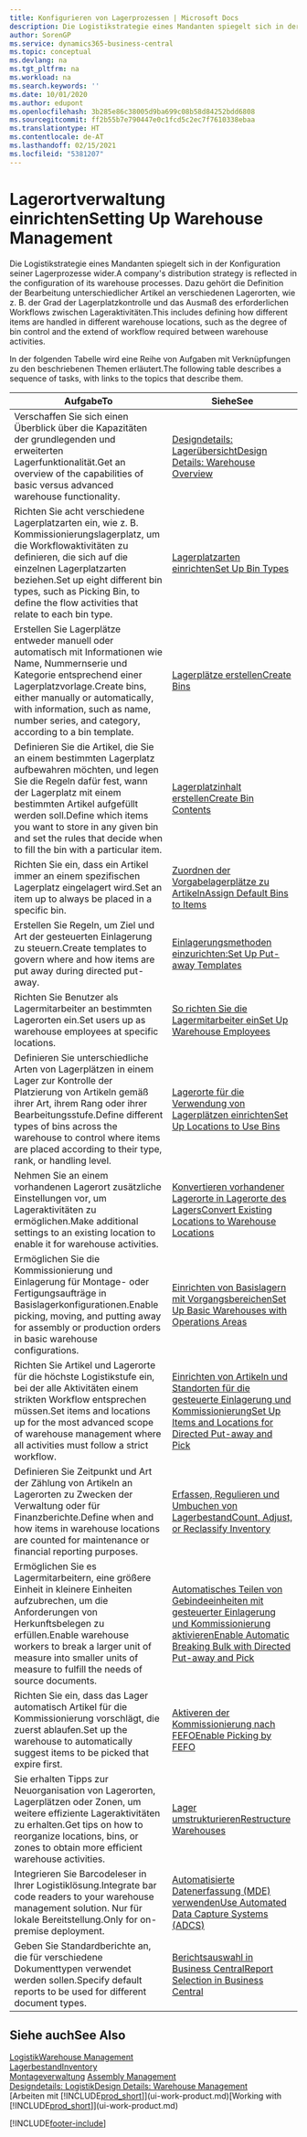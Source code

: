 ```yaml
---
title: Konfigurieren von Lagerprozessen | Microsoft Docs
description: Die Logistikstrategie eines Mandanten spiegelt sich in der Konfiguration seiner Lagerprozesse wider. Dazu gehört die Definition der Bearbeitung unterschiedlicher Artikel an verschiedenen Lagerorten, wie z. B. der Grad der Lagerplatzkontrolle und das Ausmaß des erforderlichen Workflows zwischen Lageraktivitäten.
author: SorenGP
ms.service: dynamics365-business-central
ms.topic: conceptual
ms.devlang: na
ms.tgt_pltfrm: na
ms.workload: na
ms.search.keywords: ''
ms.date: 10/01/2020
ms.author: edupont
ms.openlocfilehash: 3b285e86c38005d9ba699c08b58d84252bdd6808
ms.sourcegitcommit: ff2b55b7e790447e0c1fcd5c2ec7f7610338ebaa
ms.translationtype: HT
ms.contentlocale: de-AT
ms.lasthandoff: 02/15/2021
ms.locfileid: "5381207"
---
```

# <a name="setting-up-warehouse-management"></a><span data-ttu-id="a2f2c-104">Lagerortverwaltung einrichten</span><span class="sxs-lookup"><span data-stu-id="a2f2c-104">Setting Up Warehouse Management</span></span>
<span data-ttu-id="a2f2c-105">Die Logistikstrategie eines Mandanten spiegelt sich in der Konfiguration seiner Lagerprozesse wider.</span><span class="sxs-lookup"><span data-stu-id="a2f2c-105">A company's distribution strategy is reflected in the configuration of its warehouse processes.</span></span> <span data-ttu-id="a2f2c-106">Dazu gehört die Definition der Bearbeitung unterschiedlicher Artikel an verschiedenen Lagerorten, wie z. B. der Grad der Lagerplatzkontrolle und das Ausmaß des erforderlichen Workflows zwischen Lageraktivitäten.</span><span class="sxs-lookup"><span data-stu-id="a2f2c-106">This includes defining how different items are handled in different warehouse locations, such as the degree of bin control and the extend of workflow required between warehouse activities.</span></span>  

 <span data-ttu-id="a2f2c-107">In der folgenden Tabelle wird eine Reihe von Aufgaben mit Verknüpfungen zu den beschriebenen Themen erläutert.</span><span class="sxs-lookup"><span data-stu-id="a2f2c-107">The following table describes a sequence of tasks, with links to the topics that describe them.</span></span>   

|<span data-ttu-id="a2f2c-108">**Aufgabe**</span><span class="sxs-lookup"><span data-stu-id="a2f2c-108">**To**</span></span>|<span data-ttu-id="a2f2c-109">**Siehe**</span><span class="sxs-lookup"><span data-stu-id="a2f2c-109">**See**</span></span>|  
|------------|-------------|  
|<span data-ttu-id="a2f2c-110">Verschaffen Sie sich einen Überblick über die Kapazitäten der grundlegenden und erweiterten Lagerfunktionalität.</span><span class="sxs-lookup"><span data-stu-id="a2f2c-110">Get an overview of the capabilities of basic versus advanced warehouse functionality.</span></span>|[<span data-ttu-id="a2f2c-111">Designdetails: Lagerübersicht</span><span class="sxs-lookup"><span data-stu-id="a2f2c-111">Design Details: Warehouse Overview</span></span>](design-details-warehouse-overview.md)|  
|<span data-ttu-id="a2f2c-112">Richten Sie acht verschiedene Lagerplatzarten ein, wie z. B. Kommissionierungslagerplatz, um die Workflowaktivitäten zu definieren, die sich auf die einzelnen Lagerplatzarten beziehen.</span><span class="sxs-lookup"><span data-stu-id="a2f2c-112">Set up eight different bin types, such as Picking Bin, to define the flow activities that relate to each bin type.</span></span>|[<span data-ttu-id="a2f2c-113">Lagerplatzarten einrichten</span><span class="sxs-lookup"><span data-stu-id="a2f2c-113">Set Up Bin Types</span></span>](warehouse-how-to-set-up-bin-types.md)|  
|<span data-ttu-id="a2f2c-114">Erstellen Sie Lagerplätze entweder manuell oder automatisch mit Informationen wie Name, Nummernserie und Kategorie entsprechend einer Lagerplatzvorlage.</span><span class="sxs-lookup"><span data-stu-id="a2f2c-114">Create bins, either manually or automatically, with information, such as name, number series, and category, according to a bin template.</span></span>|[<span data-ttu-id="a2f2c-115">Lagerplätze erstellen</span><span class="sxs-lookup"><span data-stu-id="a2f2c-115">Create Bins</span></span>](warehouse-how-to-create-individual-bins.md)|  
|<span data-ttu-id="a2f2c-116">Definieren Sie die Artikel, die Sie an einem bestimmten Lagerplatz aufbewahren möchten, und legen Sie die Regeln dafür fest, wann der Lagerplatz mit einem bestimmten Artikel aufgefüllt werden soll.</span><span class="sxs-lookup"><span data-stu-id="a2f2c-116">Define which items you want to store in any given bin and set the rules that decide when to fill the bin with a particular item.</span></span>|[<span data-ttu-id="a2f2c-117">Lagerplatzinhalt erstellen</span><span class="sxs-lookup"><span data-stu-id="a2f2c-117">Create Bin Contents</span></span>](warehouse-how-to-set-up-bin-contents.md)|  
|<span data-ttu-id="a2f2c-118">Richten Sie ein, dass ein Artikel immer an einem spezifischen Lagerplatz eingelagert wird.</span><span class="sxs-lookup"><span data-stu-id="a2f2c-118">Set an item up to always be placed in a specific bin.</span></span>|[<span data-ttu-id="a2f2c-119">Zuordnen der Vorgabelagerplätze zu Artikeln</span><span class="sxs-lookup"><span data-stu-id="a2f2c-119">Assign Default Bins to Items</span></span>](warehouse-how-to-assign-default-bins-to-items.md)|
|<span data-ttu-id="a2f2c-120">Erstellen Sie Regeln, um Ziel und Art der gesteuerten Einlagerung zu steuern.</span><span class="sxs-lookup"><span data-stu-id="a2f2c-120">Create templates to govern where and how items are put away during directed put-away.</span></span>|[<span data-ttu-id="a2f2c-121">Einlagerungsmethoden einzurichten:</span><span class="sxs-lookup"><span data-stu-id="a2f2c-121">Set Up Put-away Templates</span></span>](warehouse-how-to-set-up-put-away-templates.md)|
|<span data-ttu-id="a2f2c-122">Richten Sie Benutzer als Lagermitarbeiter an bestimmten Lagerorten ein.</span><span class="sxs-lookup"><span data-stu-id="a2f2c-122">Set users up as warehouse employees at specific locations.</span></span>|[<span data-ttu-id="a2f2c-123">So richten Sie die Lagermitarbeiter ein</span><span class="sxs-lookup"><span data-stu-id="a2f2c-123">Set Up Warehouse Employees</span></span>](warehouse-how-to-set-up-warehouse-employees.md)|
|<span data-ttu-id="a2f2c-124">Definieren Sie unterschiedliche Arten von Lagerplätzen in einem Lager zur Kontrolle der Platzierung von Artikeln gemäß ihrer Art, ihrem Rang oder ihrer Bearbeitungsstufe.</span><span class="sxs-lookup"><span data-stu-id="a2f2c-124">Define different types of bins across the warehouse to control where items are placed according to their type, rank, or handling level.</span></span>|[<span data-ttu-id="a2f2c-125">Lagerorte für die Verwendung von Lagerplätzen einrichten</span><span class="sxs-lookup"><span data-stu-id="a2f2c-125">Set Up Locations to Use Bins</span></span>](warehouse-how-to-set-up-locations-to-use-bins.md)|
|<span data-ttu-id="a2f2c-126">Nehmen Sie an einem vorhandenen Lagerort zusätzliche Einstellungen vor, um Lageraktivitäten zu ermöglichen.</span><span class="sxs-lookup"><span data-stu-id="a2f2c-126">Make additional settings to an existing location to enable it for warehouse activities.</span></span>|[<span data-ttu-id="a2f2c-127">Konvertieren vorhandener Lagerorte in Lagerorte des Lagers</span><span class="sxs-lookup"><span data-stu-id="a2f2c-127">Convert Existing Locations to Warehouse Locations</span></span>](warehouse-how-to-convert-existing-locations-to-warehouse-locations.md)|
|<span data-ttu-id="a2f2c-128">Ermöglichen Sie die Kommissionierung und Einlagerung für Montage- oder Fertigungsaufträge in Basislagerkonfigurationen.</span><span class="sxs-lookup"><span data-stu-id="a2f2c-128">Enable picking, moving, and putting away for assembly or production orders in basic warehouse configurations.</span></span>|[<span data-ttu-id="a2f2c-129">Einrichten von Basislagern mit Vorgangsbereichen</span><span class="sxs-lookup"><span data-stu-id="a2f2c-129">Set Up Basic Warehouses with Operations Areas</span></span>](warehouse-how-to-set-up-basic-warehouses-with-operations-areas.md)|  
|<span data-ttu-id="a2f2c-130">Richten Sie Artikel und Lagerorte für die höchste Logistikstufe ein, bei der alle Aktivitäten einem strikten Workflow entsprechen müssen.</span><span class="sxs-lookup"><span data-stu-id="a2f2c-130">Set items and locations up for the most advanced scope of warehouse management where all activities must follow a strict workflow.</span></span>|[<span data-ttu-id="a2f2c-131">Einrichten von Artikeln und Standorten für die gesteuerte Einlagerung und Kommissionierung</span><span class="sxs-lookup"><span data-stu-id="a2f2c-131">Set Up Items and Locations for Directed Put-away and Pick</span></span>](warehouse-how-to-set-up-items-for-directed-put-away-and-pick.md)|  
|<span data-ttu-id="a2f2c-132">Definieren Sie Zeitpunkt und Art der Zählung von Artikeln an Lagerorten zu Zwecken der Verwaltung oder für Finanzberichte.</span><span class="sxs-lookup"><span data-stu-id="a2f2c-132">Define when and how items in warehouse locations are counted for maintenance or financial reporting purposes.</span></span>|[<span data-ttu-id="a2f2c-133">Erfassen, Regulieren und Umbuchen von Lagerbestand</span><span class="sxs-lookup"><span data-stu-id="a2f2c-133">Count, Adjust, or Reclassify Inventory</span></span>](inventory-how-count-adjust-reclassify.md)|
|<span data-ttu-id="a2f2c-134">Ermöglichen Sie es Lagermitarbeitern, eine größere Einheit in kleinere Einheiten aufzubrechen, um die Anforderungen von Herkunftsbelegen zu erfüllen.</span><span class="sxs-lookup"><span data-stu-id="a2f2c-134">Enable warehouse workers to break a larger unit of measure into smaller units of measure to fulfill the needs of source documents.</span></span>|[<span data-ttu-id="a2f2c-135">Automatisches Teilen von Gebindeeinheiten mit gesteuerter Einlagerung und Kommissionierung aktivieren</span><span class="sxs-lookup"><span data-stu-id="a2f2c-135">Enable Automatic Breaking Bulk with Directed Put-away and Pick</span></span>](warehouse-enable-automatic-breaking-bulk-with-directed-put-away-and-pick.md)|  
|<span data-ttu-id="a2f2c-136">Richten Sie ein, dass das Lager automatisch Artikel für die Kommissionierung vorschlägt, die zuerst ablaufen.</span><span class="sxs-lookup"><span data-stu-id="a2f2c-136">Set up the warehouse to automatically suggest items to be picked that expire first.</span></span>|[<span data-ttu-id="a2f2c-137">Aktiveren der Kommissionierung nach FEFO</span><span class="sxs-lookup"><span data-stu-id="a2f2c-137">Enable Picking by FEFO</span></span>](warehouse-picking-by-fefo.md)|
|<span data-ttu-id="a2f2c-138">Sie erhalten Tipps zur Neuorganisation von Lagerorten, Lagerplätzen oder Zonen, um weitere effiziente Lageraktivitäten zu erhalten.</span><span class="sxs-lookup"><span data-stu-id="a2f2c-138">Get tips on how to reorganize locations, bins, or zones to obtain more efficient warehouse activities.</span></span>|[<span data-ttu-id="a2f2c-139">Lager umstrukturieren</span><span class="sxs-lookup"><span data-stu-id="a2f2c-139">Restructure Warehouses</span></span>](warehouse-how-to-restructure-warehouses.md)|
|<span data-ttu-id="a2f2c-140">Integrieren Sie Barcodeleser in Ihrer Logistiklösung.</span><span class="sxs-lookup"><span data-stu-id="a2f2c-140">Integrate bar code readers to your warehouse management solution.</span></span> <span data-ttu-id="a2f2c-141">Nur für lokale Bereitstellung.</span><span class="sxs-lookup"><span data-stu-id="a2f2c-141">Only for on-premise deployment.</span></span>|[<span data-ttu-id="a2f2c-142">Automatisierte Datenerfassung (MDE) verwenden</span><span class="sxs-lookup"><span data-stu-id="a2f2c-142">Use Automated Data Capture Systems (ADCS)</span></span>](warehouse-use-automated-data-capture-systems-adcs.md)|
|<span data-ttu-id="a2f2c-143">Geben Sie Standardberichte an, die für verschiedene Dokumenttypen verwendet werden sollen.</span><span class="sxs-lookup"><span data-stu-id="a2f2c-143">Specify default reports to be used for different document types.</span></span>|[<span data-ttu-id="a2f2c-144">Berichtsauswahl in Business Central</span><span class="sxs-lookup"><span data-stu-id="a2f2c-144">Report Selection in Business Central</span></span>](across-report-selections.md)|

## <a name="see-also"></a><span data-ttu-id="a2f2c-145">Siehe auch</span><span class="sxs-lookup"><span data-stu-id="a2f2c-145">See Also</span></span>  
[<span data-ttu-id="a2f2c-146">Logistik</span><span class="sxs-lookup"><span data-stu-id="a2f2c-146">Warehouse Management</span></span>](warehouse-manage-warehouse.md)  
[<span data-ttu-id="a2f2c-147">Lagerbestand</span><span class="sxs-lookup"><span data-stu-id="a2f2c-147">Inventory</span></span>](inventory-manage-inventory.md)  
<span data-ttu-id="a2f2c-148">[Montageverwaltung](assembly-assemble-items.md)  </span><span class="sxs-lookup"><span data-stu-id="a2f2c-148">[Assembly Management](assembly-assemble-items.md)  </span></span>  
[<span data-ttu-id="a2f2c-149">Designdetails: Logistik</span><span class="sxs-lookup"><span data-stu-id="a2f2c-149">Design Details: Warehouse Management</span></span>](design-details-warehouse-management.md)  
<span data-ttu-id="a2f2c-150">[Arbeiten mit [!INCLUDE[prod_short](includes/prod_short.md)]](ui-work-product.md)</span><span class="sxs-lookup"><span data-stu-id="a2f2c-150">[Working with [!INCLUDE[prod_short](includes/prod_short.md)]](ui-work-product.md)</span></span>


[!INCLUDE[footer-include](includes/footer-banner.md)]
